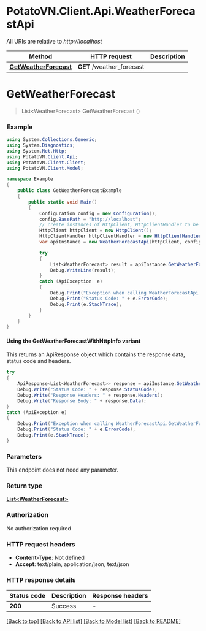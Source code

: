 # PotatoVN.Client.Api.WeatherForecastApi

All URIs are relative to *http://localhost*

| Method | HTTP request | Description |
|--------|--------------|-------------|
| [**GetWeatherForecast**](WeatherForecastApi.md#getweatherforecast) | **GET** /weather_forecast |  |

<a id="getweatherforecast"></a>
# **GetWeatherForecast**
> List&lt;WeatherForecast&gt; GetWeatherForecast ()



### Example
```csharp
using System.Collections.Generic;
using System.Diagnostics;
using System.Net.Http;
using PotatoVN.Client.Api;
using PotatoVN.Client.Client;
using PotatoVN.Client.Model;

namespace Example
{
    public class GetWeatherForecastExample
    {
        public static void Main()
        {
            Configuration config = new Configuration();
            config.BasePath = "http://localhost";
            // create instances of HttpClient, HttpClientHandler to be reused later with different Api classes
            HttpClient httpClient = new HttpClient();
            HttpClientHandler httpClientHandler = new HttpClientHandler();
            var apiInstance = new WeatherForecastApi(httpClient, config, httpClientHandler);

            try
            {
                List<WeatherForecast> result = apiInstance.GetWeatherForecast();
                Debug.WriteLine(result);
            }
            catch (ApiException  e)
            {
                Debug.Print("Exception when calling WeatherForecastApi.GetWeatherForecast: " + e.Message);
                Debug.Print("Status Code: " + e.ErrorCode);
                Debug.Print(e.StackTrace);
            }
        }
    }
}
```

#### Using the GetWeatherForecastWithHttpInfo variant
This returns an ApiResponse object which contains the response data, status code and headers.

```csharp
try
{
    ApiResponse<List<WeatherForecast>> response = apiInstance.GetWeatherForecastWithHttpInfo();
    Debug.Write("Status Code: " + response.StatusCode);
    Debug.Write("Response Headers: " + response.Headers);
    Debug.Write("Response Body: " + response.Data);
}
catch (ApiException e)
{
    Debug.Print("Exception when calling WeatherForecastApi.GetWeatherForecastWithHttpInfo: " + e.Message);
    Debug.Print("Status Code: " + e.ErrorCode);
    Debug.Print(e.StackTrace);
}
```

### Parameters
This endpoint does not need any parameter.
### Return type

[**List&lt;WeatherForecast&gt;**](WeatherForecast.md)

### Authorization

No authorization required

### HTTP request headers

 - **Content-Type**: Not defined
 - **Accept**: text/plain, application/json, text/json


### HTTP response details
| Status code | Description | Response headers |
|-------------|-------------|------------------|
| **200** | Success |  -  |

[[Back to top]](#) [[Back to API list]](../README.md#documentation-for-api-endpoints) [[Back to Model list]](../README.md#documentation-for-models) [[Back to README]](../README.md)

